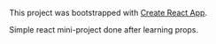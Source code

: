 This project was bootstrapped with [Create React App](https://github.com/facebook/create-react-app).

Simple react mini-project done after learning props. 


